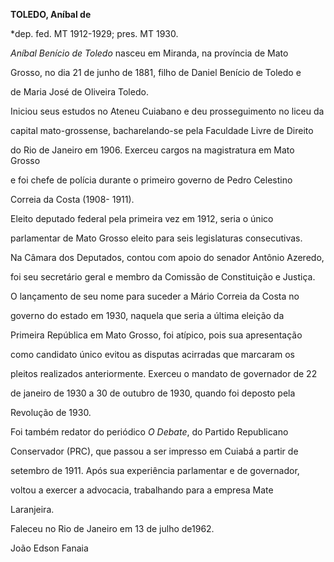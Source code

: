 **TOLEDO, Aníbal de**



\*dep. fed. MT 1912-1929; pres. MT 1930.



*Aníbal Benício de Toledo* nasceu em Miranda, na província de Mato

Grosso, no dia 21 de junho de 1881, filho de Daniel Benício de Toledo e

de Maria José de Oliveira Toledo.



Iniciou seus estudos no Ateneu Cuiabano e deu prosseguimento no liceu da

capital mato-grossense, bacharelando-se pela Faculdade Livre de Direito

do Rio de Janeiro em 1906. Exerceu cargos na magistratura em Mato Grosso

e foi chefe de polícia durante o primeiro governo de Pedro Celestino

Correia da Costa (1908- 1911).



Eleito deputado federal pela primeira vez em 1912, seria o único

parlamentar de Mato Grosso eleito para seis legislaturas consecutivas.

Na Câmara dos Deputados, contou com apoio do senador Antônio Azeredo,

foi seu secretário geral e membro da Comissão de Constituição e Justiça.

O lançamento de seu nome para suceder a Mário Correia da Costa no

governo do estado em 1930, naquela que seria a última eleição da

Primeira República em Mato Grosso, foi atípico, pois sua apresentação

como candidato único evitou as disputas acirradas que marcaram os

pleitos realizados anteriormente. Exerceu o mandato de governador de 22

de janeiro de 1930 a 30 de outubro de 1930, quando foi deposto pela

Revolução de 1930.



Foi também redator do periódico *O Debate*, do Partido Republicano

Conservador (PRC), que passou a ser impresso em Cuiabá a partir de

setembro de 1911. Após sua experiência parlamentar e de governador,

voltou a exercer a advocacia, trabalhando para a empresa Mate

Laranjeira.



Faleceu no Rio de Janeiro em 13 de julho de1962.



João Edson Fanaia



